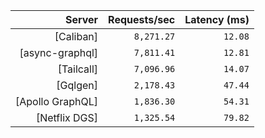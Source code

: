 <!-- PERFORMANCE_RESULTS_START -->

| Server | Requests/sec | Latency (ms) |
|--------:|--------------:|--------------:|
| [Caliban] | `8,271.27` | `12.08` |
| [async-graphql] | `7,811.41` | `12.81` |
| [Tailcall] | `7,096.96` | `14.07` |
| [Gqlgen] | `2,178.43` | `47.44` |
| [Apollo GraphQL] | `1,836.30` | `54.31` |
| [Netflix DGS] | `1,325.54` | `79.82` |

<!-- PERFORMANCE_RESULTS_END -->
